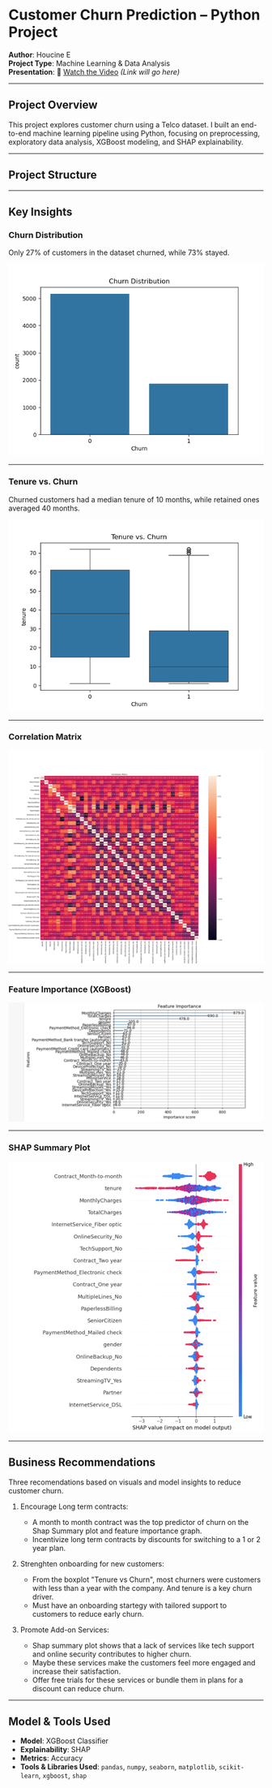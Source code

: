 #  Customer Churn Prediction – Python Project

**Author**: Houcine E  
**Project Type**: Machine Learning & Data Analysis  
**Presentation**: 🎥 [Watch the Video](#) *(Link will go here)*

---

##  Project Overview

This project explores customer churn using a Telco dataset. I built an end-to-end machine learning pipeline using Python, focusing on preprocessing, exploratory data analysis, XGBoost modeling, and SHAP explainability.

---

##  Project Structure


---

##  Key Insights

###  Churn Distribution
Only 27% of customers in the dataset churned, while 73% stayed.

![Churn Distribution](churn_distribution.png)

---

###  Tenure vs. Churn
Churned customers had a median tenure of 10 months, while retained ones averaged 40 months.

![Tenure vs Churn](tenure_vs_churn.png)

---

###  Correlation Matrix


![Correlation Matrix](correlation_matrix.png)

---

###  Feature Importance (XGBoost)


![Feature Importance](feature_importance.png)

---

###  SHAP Summary Plot


![SHAP Summary](Shap_summary.png)



---

##  Business Recommendations
Three recomendations based on visuals and model insights to reduce customer churn.

 1. Encourage Long term contracts:
    - A month to month contract was the top predictor of churn on the Shap Summary plot and feature importance graph.
    - Incentivize long term contracts by discounts for switching to a 1 or 2 year plan.
    
 2. Strenghten onboarding for new customers:
    - From the boxplot "Tenure vs Churn", most churners were customers with less than a year with the company. And tenure is a key churn 
    driver.
    - Must have an onboarding startegy with tailored support to customers to reduce early churn.
   
 3. Promote Add-on Services:
    - Shap summary plot shows that a lack of services like tech support and online security contributes to higher churn.
    - Maybe these services make the customers feel more engaged and increase their satisfaction.
    - Offer free trials for these services or bundle them in plans for a discount can reduce churn.
   
   ---

##  Model & Tools Used

- **Model**: XGBoost Classifier  
- **Explainability**: SHAP  
- **Metrics**: Accuracy  
- **Tools & Libraries Used**: `pandas`, `numpy`, `seaborn`, `matplotlib`, `scikit-learn`, `xgboost`, `shap`
 
